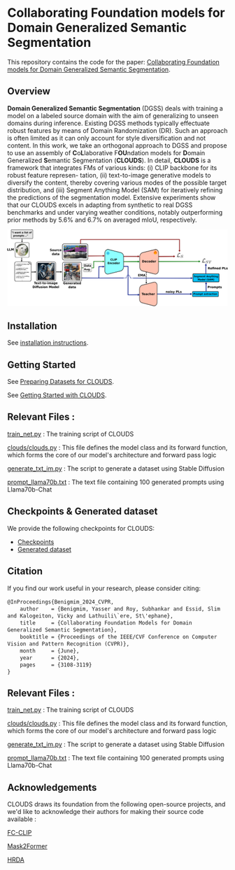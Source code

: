 # Collaborating Foundation models for Domain Generalized Semantic Segmentation

This repository contains the code for the paper: [Collaborating Foundation models for Domain Generalized Semantic Segmentation](https://arxiv.org/abs/2312.09788).

## Overview

**Domain Generalized Semantic Segmentation** (DGSS)
deals with training a model on a labeled source domain
with the aim of generalizing to unseen domains during inference.
Existing DGSS methods typically effectuate robust
features by means of Domain Randomization (DR). Such an
approach is often limited as it can only account for style
diversification and not content. In this work, we take an
orthogonal approach to DGSS and propose to use an assembly of
**C**o**L**laborative F**OU**ndation models for **D**omain
Generalized **S**emantic Segmentation (**CLOUDS**). In detail,
**CLOUDS** is a framework that integrates FMs of various
kinds: (i) CLIP backbone for its robust feature represen-
tation, (ii) text-to-image generative models to diversify the
content, thereby covering various modes of the possible target
distribution, and (iii) Segment Anything Model (SAM)
for iteratively refining the predictions of the segmentation
model. Extensive experiments show that our CLOUDS excels in
adapting from synthetic to real DGSS benchmarks
and under varying weather conditions, notably outperforming
prior methods by 5.6% and 6.7% on averaged mIoU,
respectively.

<img src="imgs/main_figure.png" width="1000">
<div style="text-align: center;">
</div>

## Installation

See [installation instructions](INSTALL.md).

## Getting Started

See [Preparing Datasets for CLOUDS](datasets/README.md).

See [Getting Started with CLOUDS](GETTING_STARTED.md).


## Relevant Files :

[train_net.py](train_net.py) : The training script of CLOUDS

[clouds/clouds.py](clouds/clouds.py) : This file defines the model class and its forward function, which forms the
core of our model's architecture and forward pass logic

[generate_txt_im.py](generate_txt_im.py) : The script to generate a dataset using Stable Diffusion

[prompt_llama70b.txt](prompt_llama70b.txt) : The text file containing 100 generated prompts using Llama70b-Chat

## Checkpoints & Generated dataset

We provide the following checkpoints for CLOUDS:

* [Checkpoints](https://partage.imt.fr/index.php/s/NpFCf2meKB4MkQT)
* [Generated dataset](https://partage.imt.fr/index.php/s/Hbazg5FetJjowJ4)

## Citation 

If you find our work useful in your research, please consider citing:
```
@InProceedings{Benigmim_2024_CVPR,
    author    = {Benigmim, Yasser and Roy, Subhankar and Essid, Slim and Kalogeiton, Vicky and Lathuili\`ere, St\'ephane},
    title     = {Collaborating Foundation Models for Domain Generalized Semantic Segmentation},
    booktitle = {Proceedings of the IEEE/CVF Conference on Computer Vision and Pattern Recognition (CVPR)},
    month     = {June},
    year      = {2024},
    pages     = {3108-3119}
}
```

## Relevant Files :

[train_net.py](train_net.py) : The training script of CLOUDS

[clouds/clouds.py](clouds/clouds.py) : This file defines the model class and its forward function, which forms the
core of our model's architecture and forward pass logic

[generate_txt_im.py](generate_txt_im.py) : The script to generate a dataset using Stable Diffusion

[prompt_llama70b.txt](prompt_llama70b.txt) : The text file containing 100 generated prompts using Llama70b-Chat


## Acknowledgements
CLOUDS draws its foundation from the following open-source projects, and we'd like to acknowledge their 
authors for making their source code available :

[FC-CLIP](https://github.com/bytedance/fc-clip)

[Mask2Former](https://github.com/facebookresearch/Mask2Former)

[HRDA](https://github.com/lhoyer/HRDA)

